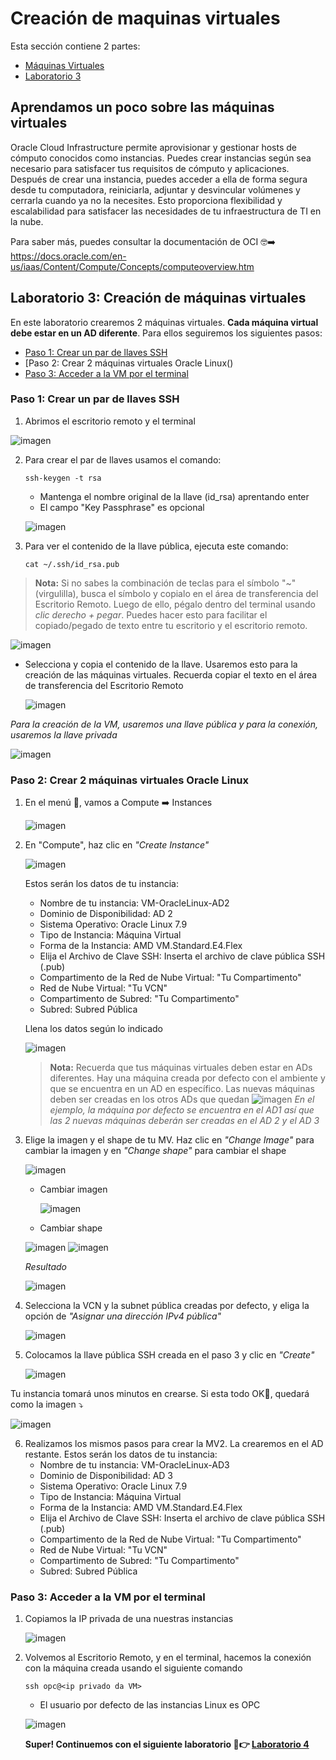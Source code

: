 # Creación de maquinas virtuales

Esta sección contiene 2 partes:
- [Máquinas Virtuales](#aprendamos-un-poco-sobre-lo-que-es-una-vcn)
- [Laboratorio 3](#laboratorio-2-exploremos-una-vcn)

## Aprendamos un poco sobre las máquinas virtuales 

Oracle Cloud Infrastructure permite aprovisionar y gestionar hosts de cómputo conocidos como instancias. Puedes crear instancias según sea necesario para satisfacer tus requisitos de cómputo y aplicaciones. Después de crear una instancia, puedes acceder a ella de forma segura desde tu computadora, reiniciarla, adjuntar y desvincular volúmenes y cerrarla cuando ya no la necesites. Esto proporciona flexibilidad y escalabilidad para satisfacer las necesidades de tu infraestructura de TI en la nube.

Para saber más, puedes consultar la documentación de OCI 🤓➡️ https://docs.oracle.com/en-us/iaas/Content/Compute/Concepts/computeoverview.htm

## Laboratorio 3: Creación de máquinas virtuales

En este laboratorio crearemos 2 máquinas virtuales. **Cada máquina virtual debe estar en un AD diferente**. Para ellos seguiremos los siguientes pasos:
- [Paso 1: Crear un par de llaves SSH]()
- [Paso 2: Crear 2 máquinas virtuales Oracle Linux()
- [Paso 3: Acceder a la VM por el terminal]()

### Paso 1: Crear un par de llaves SSH

1. Abrimos el escritorio remoto y el terminal 

  ![imagen](../PrimerosPasos/imagenes/paso23.png)

2. Para crear el par de llaves usamos el comando:

   ```
   ssh-keygen -t rsa
   ```
   - Mantenga el nombre original de la llave (id_rsa) aprentando enter
   - El campo "Key Passphrase" es opcional

   ![imagen](../Lab3-MaquinasVirtuales/imagenes/lab3-1.png)

3. Para ver el contenido de la llave pública, ejecuta este comando:
   
   ```
   cat ~/.ssh/id_rsa.pub
   ```
  > **Nota:** Si no sabes la combinación de teclas para el símbolo "~" (virgulilla), busca el símbolo y copialo en el área de transferencia del Escritorio Remoto. Luego de ello, pégalo dentro del terminal usando _clic derecho + pegar_. Puedes hacer esto para facilitar el copiado/pegado de texto entre tu escritorio y el escritorio remoto.

   ![imagen](../Lab3-MaquinasVirtuales/imagenes/lab3-3.png)

  * Selecciona y copia el contenido de la llave. Usaremos esto para la creación de las máquinas virtuales. Recuerda copiar el texto en el área de transferencia del Escritorio Remoto
    
    ![imagen](../Lab3-MaquinasVirtuales/imagenes/lab3-2.png)

  _Para la creación de la VM, usaremos una llave pública y para la conexión, usaremos la llave privada_

   ![imagen](../Lab3-MaquinasVirtuales/imagenes/lab3-4.png)
     
### Paso 2: Crear 2 máquinas virtuales Oracle Linux

1. En el menú 🍔, vamos a Compute ➡️ Instances

   ![imagen](../Lab1-Compartimentos/Imagenes/lab1-5.png)
   
2. En "Compute", haz clic en _"Create Instance"_
   
   ![imagen](../Lab3-MaquinasVirtuales/imagenes/lab3-5.png)

    Estos serán los datos de tu instancia:
    * Nombre de tu instancia: VM-OracleLinux-AD2
    * Dominio de Disponibilidad: AD 2
    * Sistema Operativo: Oracle Linux 7.9
    * Tipo de Instancia: Máquina Virtual
    * Forma de la Instancia: AMD VM.Standard.E4.Flex
    * Elija el Archivo de Clave SSH: Inserta el archivo de clave pública SSH (.pub)
    * Compartimento de la Red de Nube Virtual: "Tu Compartimento"
    * Red de Nube Virtual: "Tu VCN"
    * Compartimento de Subred: "Tu Compartimento"
    * Subred: Subred Pública

     Llena los datos según lo indicado
   
      ![imagen](../Lab3-MaquinasVirtuales/imagenes/lab3-7.png)
  
      > **Nota:** Recuerda que tus máquinas virtuales deben estar en ADs diferentes. Hay una máquina creada por defecto con el ambiente y que se encuentra en un AD en específico. Las nuevas máquinas deben ser creadas en los otros ADs que quedan
      ![imagen](../Lab3-MaquinasVirtuales/imagenes/lab3-6.png)
      > _En el ejemplo, la máquina por defecto se encuentra en el AD1 así que las 2 nuevas máquinas deberán ser creadas en el AD 2 y el AD 3_

3. Elige la imagen y el shape de tu MV. Haz clic en _"Change Image"_ para cambiar la imagen y en _"Change shape"_ para cambiar el shape

   ![imagen](../Lab3-MaquinasVirtuales/imagenes/lab3-8.png)

   - Cambiar imagen
     
     ![imagen](../Lab3-MaquinasVirtuales/imagenes/lab3-9.png)

    - Cambiar shape

     ![imagen](../Lab3-MaquinasVirtuales/imagenes/lab3-10.png)
     ![imagen](../Lab3-MaquinasVirtuales/imagenes/lab3-11.png)

   _Resultado_

    ![imagen](../Lab3-MaquinasVirtuales/imagenes/lab3-12.png)

4. Selecciona la VCN y la subnet pública creadas por defecto, y eliga la opción de _"Asignar una dirección IPv4 pública"_

   ![imagen](../Lab3-MaquinasVirtuales/imagenes/lab3-13.png)

5. Colocamos la llave pública SSH creada en el paso 3 y clic en _"Create"_

   ![imagen](../Lab3-MaquinasVirtuales/imagenes/lab3-14.png)

  Tu instancia tomará unos minutos en crearse. Si esta todo OK🤞, quedará como la imagen ⤵️
  
  ![imagen](../Lab3-MaquinasVirtuales/imagenes/lab3-15.png)

6. Realizamos los mismos pasos para crear la MV2. La crearemos en el AD restante.
   Estos serán los datos de tu instancia:
    * Nombre de tu instancia: VM-OracleLinux-AD3
    * Dominio de Disponibilidad: AD 3
    * Sistema Operativo: Oracle Linux 7.9
    * Tipo de Instancia: Máquina Virtual
    * Forma de la Instancia: AMD VM.Standard.E4.Flex
    * Elija el Archivo de Clave SSH: Inserta el archivo de clave pública SSH (.pub)
    * Compartimento de la Red de Nube Virtual: "Tu Compartimento"
    * Red de Nube Virtual: "Tu VCN"
    * Compartimento de Subred: "Tu Compartimento"
    * Subred: Subred Pública

  ### Paso 3: Acceder a la VM por el terminal

  1. Copiamos la IP privada de una nuestras instancias
     
     ![imagen](../Lab3-MaquinasVirtuales/imagenes/lab3-18.png)

  2. Volvemos al Escritorio Remoto, y en el terminal, hacemos la conexión con la máquina creada usando el siguiente comando

     ```
     ssh opc@<ip privado da VM>
     ```

     * El usuario por defecto de las instancias Linux es OPC

     ![imagen](../Lab3-MaquinasVirtuales/imagenes/lab3-17.png)

     **Super! Continuemos con el siguiente laboratorio 🤩👉 [Laboratorio 4](https://github.com/kapvar9/oci-FastTrack-infraestructura/tree/main/Lab4-BlockVolume#creaci%C3%B3n-de-un-block-volume)**
   
   
